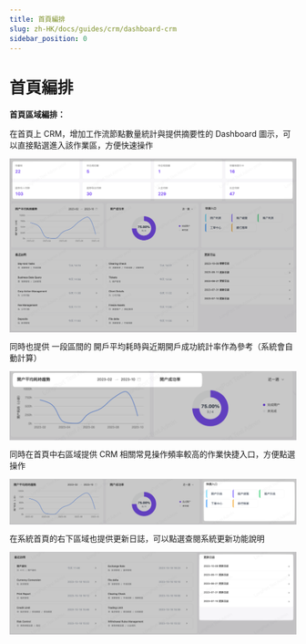 ```yaml
---
title: 首頁編排
slug: zh-HK/docs/guides/crm/dashboard-crm
sidebar_position: 0
---
```



# 首頁編排

**首頁區域編排：**

在首頁上 CRM，增加工作流節點數量統計與提供摘要性的 Dashboard 圖示，可以直接點選進入該作業區，方便快速操作

<img src="./assets/XL1Jb476NoHlUlx6Qu3cRKh9nFc.png" src-width="2494" src-height="1508" align="center"/>

同時也提供 一段區間的 開戶平均耗時與近期開戶成功統計率作為參考（系統會自動計算）

<img src="./assets/RJrJbRicso85NVxYpBXcj4fJnEo.png" src-width="1660" src-height="400" align="center"/>

同時在首頁中右區域提供 CRM 相關常見操作頻率較高的作業快捷入口，方便點選操作

<img src="./assets/Y75ObsRDvox5eQx9O50c2t8unwb.png" src-width="2462" src-height="394" align="center"/>

在系統首頁的右下區域也提供更新日誌，可以點選查閱系統更新功能說明

<img src="./assets/TC84b1Ud5o9zS9xeCkTcrJH5njf.png" src-width="2492" src-height="716" align="center"/>

